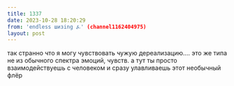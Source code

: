 ```yaml
---
title: 1337
date: 2023-10-28 18:20:29
from: 'endless шизing ⍼' (channel1162404975)
layout: post
---
```


так странно что я могу чувствовать чужую дереализацию.... это же типа не из обычного спектра эмоций, чувств. а тут ты просто взаимодействуешь с человеком и сразу улавливаешь этот необычный флёр
